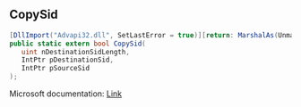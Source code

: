 ## CopySid

```csharp
[DllImport("Advapi32.dll", SetLastError = true)][return: MarshalAs(UnmanagedType.Bool)]
public static extern bool CopySid(
   uint nDestinationSidLength,
   IntPtr pDestinationSid,
   IntPtr pSourceSid
);
```

Microsoft documentation: [Link](https://learn.microsoft.com/en-us/windows/win32/api/securitybaseapi/nf-securitybaseapi-copysid)
